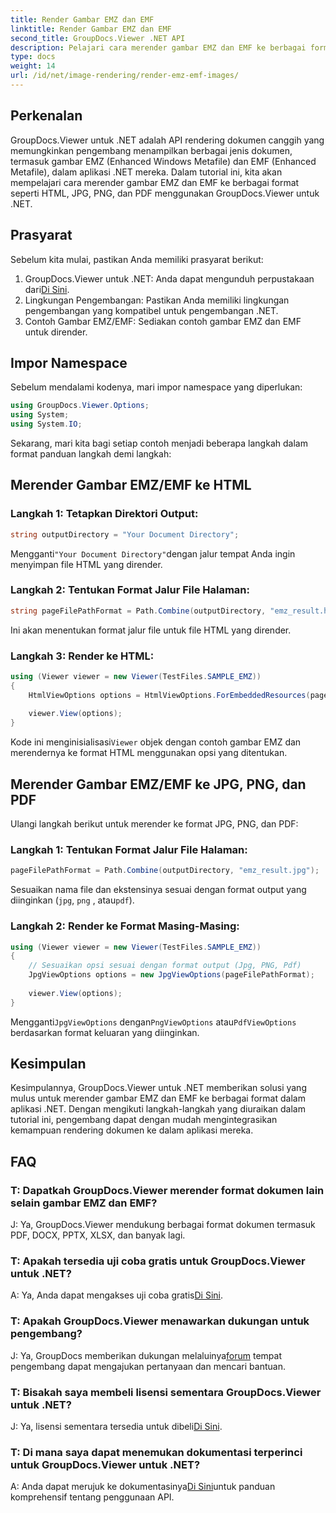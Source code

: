 ```yaml
---
title: Render Gambar EMZ dan EMF
linktitle: Render Gambar EMZ dan EMF
second_title: GroupDocs.Viewer .NET API
description: Pelajari cara merender gambar EMZ dan EMF ke berbagai format menggunakan GroupDocs.Viewer untuk .NET. Tutorial yang mudah diikuti untuk pengembang.
type: docs
weight: 14
url: /id/net/image-rendering/render-emz-emf-images/
---
```

## Perkenalan

GroupDocs.Viewer untuk .NET adalah API rendering dokumen canggih yang memungkinkan pengembang menampilkan berbagai jenis dokumen, termasuk gambar EMZ (Enhanced Windows Metafile) dan EMF (Enhanced Metafile), dalam aplikasi .NET mereka. Dalam tutorial ini, kita akan mempelajari cara merender gambar EMZ dan EMF ke berbagai format seperti HTML, JPG, PNG, dan PDF menggunakan GroupDocs.Viewer untuk .NET.

## Prasyarat

Sebelum kita mulai, pastikan Anda memiliki prasyarat berikut:

1.  GroupDocs.Viewer untuk .NET: Anda dapat mengunduh perpustakaan dari[Di Sini](https://releases.groupdocs.com/viewer/net/).
2. Lingkungan Pengembangan: Pastikan Anda memiliki lingkungan pengembangan yang kompatibel untuk pengembangan .NET.
3. Contoh Gambar EMZ/EMF: Sediakan contoh gambar EMZ dan EMF untuk dirender.

## Impor Namespace

Sebelum mendalami kodenya, mari impor namespace yang diperlukan:

```csharp
using GroupDocs.Viewer.Options;
using System;
using System.IO;
```

Sekarang, mari kita bagi setiap contoh menjadi beberapa langkah dalam format panduan langkah demi langkah:

## Merender Gambar EMZ/EMF ke HTML

### Langkah 1: Tetapkan Direktori Output:
```csharp
string outputDirectory = "Your Document Directory";
```
 Mengganti`"Your Document Directory"`dengan jalur tempat Anda ingin menyimpan file HTML yang dirender.

### Langkah 2: Tentukan Format Jalur File Halaman:
```csharp
string pageFilePathFormat = Path.Combine(outputDirectory, "emz_result.html");
```
Ini akan menentukan format jalur file untuk file HTML yang dirender.

### Langkah 3: Render ke HTML:
```csharp
using (Viewer viewer = new Viewer(TestFiles.SAMPLE_EMZ))
{
    HtmlViewOptions options = HtmlViewOptions.ForEmbeddedResources(pageFilePathFormat);
    
    viewer.View(options);
}
```
 Kode ini menginisialisasi`Viewer` objek dengan contoh gambar EMZ dan merendernya ke format HTML menggunakan opsi yang ditentukan.

## Merender Gambar EMZ/EMF ke JPG, PNG, dan PDF

Ulangi langkah berikut untuk merender ke format JPG, PNG, dan PDF:

### Langkah 1: Tentukan Format Jalur File Halaman:
```csharp
pageFilePathFormat = Path.Combine(outputDirectory, "emz_result.jpg");
```
Sesuaikan nama file dan ekstensinya sesuai dengan format output yang diinginkan (`jpg`, `png` , atau`pdf`).

### Langkah 2: Render ke Format Masing-Masing:
```csharp
using (Viewer viewer = new Viewer(TestFiles.SAMPLE_EMZ))
{
    // Sesuaikan opsi sesuai dengan format output (Jpg, PNG, Pdf)
    JpgViewOptions options = new JpgViewOptions(pageFilePathFormat);
    
    viewer.View(options);
}
```
 Mengganti`JpgViewOptions` dengan`PngViewOptions` atau`PdfViewOptions` berdasarkan format keluaran yang diinginkan.

## Kesimpulan

Kesimpulannya, GroupDocs.Viewer untuk .NET memberikan solusi yang mulus untuk merender gambar EMZ dan EMF ke berbagai format dalam aplikasi .NET. Dengan mengikuti langkah-langkah yang diuraikan dalam tutorial ini, pengembang dapat dengan mudah mengintegrasikan kemampuan rendering dokumen ke dalam aplikasi mereka.

## FAQ

### T: Dapatkah GroupDocs.Viewer merender format dokumen lain selain gambar EMZ dan EMF?
J: Ya, GroupDocs.Viewer mendukung berbagai format dokumen termasuk PDF, DOCX, PPTX, XLSX, dan banyak lagi.

### T: Apakah tersedia uji coba gratis untuk GroupDocs.Viewer untuk .NET?
 A: Ya, Anda dapat mengakses uji coba gratis[Di Sini](https://releases.groupdocs.com/).

### T: Apakah GroupDocs.Viewer menawarkan dukungan untuk pengembang?
 J: Ya, GroupDocs memberikan dukungan melaluinya[forum](https://forum.groupdocs.com/c/viewer/9) tempat pengembang dapat mengajukan pertanyaan dan mencari bantuan.

### T: Bisakah saya membeli lisensi sementara GroupDocs.Viewer untuk .NET?
 J: Ya, lisensi sementara tersedia untuk dibeli[Di Sini](https://purchase.groupdocs.com/temporary-license/).

### T: Di mana saya dapat menemukan dokumentasi terperinci untuk GroupDocs.Viewer untuk .NET?
 A: Anda dapat merujuk ke dokumentasinya[Di Sini](https://reference.groupdocs.com/viewer/net/)untuk panduan komprehensif tentang penggunaan API.